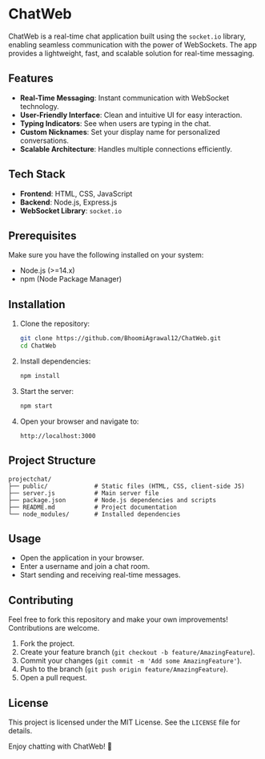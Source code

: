 # ChatWeb

ChatWeb is a real-time chat application built using the `socket.io` library, enabling seamless communication with the power of WebSockets. The app provides a lightweight, fast, and scalable solution for real-time messaging.

## Features

- **Real-Time Messaging**: Instant communication with WebSocket technology.
- **User-Friendly Interface**: Clean and intuitive UI for easy interaction.
- **Typing Indicators**: See when users are typing in the chat.
- **Custom Nicknames**: Set your display name for personalized conversations.
- **Scalable Architecture**: Handles multiple connections efficiently.

## Tech Stack

- **Frontend**: HTML, CSS, JavaScript
- **Backend**: Node.js, Express.js
- **WebSocket Library**: `socket.io`

## Prerequisites

Make sure you have the following installed on your system:

- Node.js (>=14.x)
- npm (Node Package Manager)

## Installation

1. Clone the repository:

   ```bash
   git clone https://github.com/BhoomiAgrawal12/ChatWeb.git
   cd ChatWeb
   ```

2. Install dependencies:

   ```bash
   npm install
   ```

3. Start the server:

   ```bash
   npm start
   ```

4. Open your browser and navigate to:

   ```
   http://localhost:3000
   ```

## Project Structure

```
projectchat/
├── public/             # Static files (HTML, CSS, client-side JS)
├── server.js           # Main server file
├── package.json        # Node.js dependencies and scripts
├── README.md           # Project documentation
└── node_modules/       # Installed dependencies
```

## Usage

- Open the application in your browser.
- Enter a username and join a chat room.
- Start sending and receiving real-time messages.

## Contributing

Feel free to fork this repository and make your own improvements! Contributions are welcome.

1. Fork the project.
2. Create your feature branch (`git checkout -b feature/AmazingFeature`).
3. Commit your changes (`git commit -m 'Add some AmazingFeature'`).
4. Push to the branch (`git push origin feature/AmazingFeature`).
5. Open a pull request.

## License

This project is licensed under the MIT License. See the `LICENSE` file for details.


Enjoy chatting with ChatWeb! 🎉

